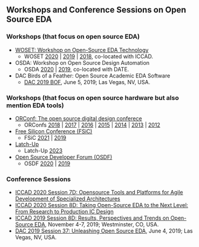 ## Workshops and Conference Sessions on Open Source EDA

### Workshops (that focus on open source EDA)
- [WOSET: Workshop on Open-Source EDA Technology](https://woset-workshop.github.io/)
  - WOSET [2020](https://woset-workshop.github.io/) | [2019](https://woset-workshop.github.io/WOSET2019.html) | [2018](https://woset-workshop.github.io/WOSET2018.html), co-located with ICCAD.
- OSDA: Workshop on Open Source Design Automation
  - OSDA [2020](http://osda.ws/) | [2019](https://osda.gitlab.io/), co-located with DATE.
- DAC Birds of a Feather: Open Source Academic EDA Software
  - [DAC 2019 BOF](https://github.com/The-OpenROAD-Project/Birds-of-a-Feather-Open-Source-Academic-EDA-Software/wiki/DAC-2019-Birds-of-a-Feather:-Open-Source-Academic-EDA-Software), June 5, 2019; Las Vegas, NV, USA.

### Workshops (that focus on open source hardware but also mention EDA tools)
+ [ORConf: The open source digital design conferece](https://orconf.org/)
  - ORConfs [2018](https://orconf.org/2018/) | [2017](https://orconf.org/2017/) | [2016](https://orconf.org/2016/) | [2015](https://orconf.org/2015/) | [2014](https://orconf.org/2014/) | [2013](https://orconf.org/2013/) | [2012](https://orconf.org/2012/)
+ [Free Silicon Conference (FSiC)](https://f-si.org/)
  - FSiC [2021](https://wiki.f-si.org/index.php/FSiC2021) | [2019](https://wiki.f-si.org/index.php/FSiC2019)
+ [Latch-Up](https://www.fossi-foundation.org/latchup/)
  - Latch-Up [2023](https://www.fossi-foundation.org/latchup/)
+ [Open Source Developer Forum (OSDF)](https://www.osdforum.org/)
  - OSDF [2020](https://www.osdforum.org/) | [2019](https://www.osdforum.org/2019/)

### Conference Sessions
- [ICCAD 2020 Session 7D: Opensource Tools and Platforms for Agile Development of Specialized Architectures](https://iccad.com/event_details?id=305-7-D)
- [ICCAD 2020 Session 8D: Taking Open-Source EDA to the Next Level: From Research to Production IC Design](https://iccad.com/event_details?id=305-8-D)
- [ICCAD 2019 Session 8D: Results, Perspectives and Trends on Open-Source EDA](https://www.mpassociates.com/events/browseproceedings.aspx?confid=283), November 4-7, 2019; Westminster, CO, USA.
- [DAC 2019 Session 37: Unleashing Open Source EDA](http://www2.dac.com/events/eventdetails.aspx?id=267-37), June 4, 2019; Las Vegas, NV, USA.
